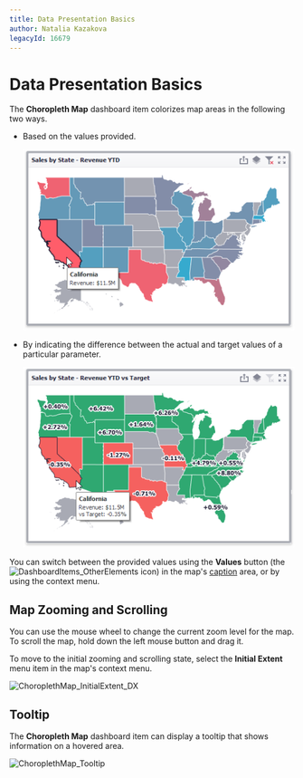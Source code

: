 ```yaml
---
title: Data Presentation Basics
author: Natalia Kazakova
legacyId: 16679
---
```

# Data Presentation Basics
The **Choropleth Map** dashboard item colorizes map areas in the following two ways.
* Based on the values provided.
	
	![MapColorizer_Sales](../../../../images/img22206.png)
* By indicating the difference between the actual and target values of a particular parameter.
	
	![ChoroplethMap_DeltaSales](../../../../images/img22211.png)

You can switch between the provided values using the **Values** button (the ![DashboardItems_OtherElements](../../../../images/img20169.png) icon) in the map's [caption](../../data-presentation/dashboard-layout.md) area, or by using the context menu.

## Map Zooming and Scrolling
You can use the mouse wheel to change the current zoom level for the map. To scroll the map, hold down the left mouse button and drag it.

To move to the initial zooming and scrolling state, select the **Initial Extent** menu item in the map's context menu.

![ChoroplethMap_InitialExtent_DX](../../../../images/img22471.png)

## Tooltip
The **Choropleth Map** dashboard item can display a tooltip that shows information on a hovered area.

![ChoroplethMap_Tooltip](../../../../images/img23695.png)